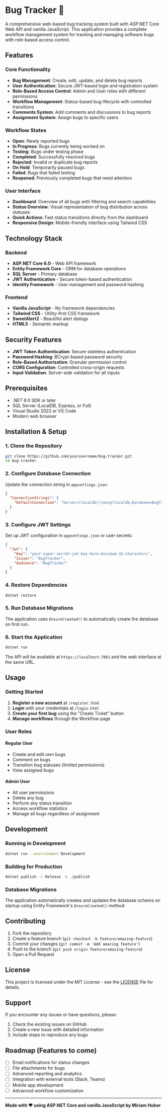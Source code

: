 # Bug Tracker 🐞

A comprehensive web-based bug tracking system built with ASP.NET Core Web API and vanilla JavaScript. This application provides a complete workflow management system for tracking and managing software bugs with role-based access control.

## Features

### Core Functionality
- **Bug Management**: Create, edit, update, and delete bug reports
- **User Authentication**: Secure JWT-based login and registration system
- **Role-Based Access Control**: Admin and User roles with different permissions
- **Workflow Management**: Status-based bug lifecycle with controlled transitions
- **Comments System**: Add comments and discussions to bug reports
- **Assignment System**: Assign bugs to specific users

### Workflow States
- **Open**: Newly reported bugs
- **In Progress**: Bugs currently being worked on
- **Testing**: Bugs under testing phase
- **Completed**: Successfully resolved bugs
- **Rejected**: Invalid or duplicate bug reports
- **On Hold**: Temporarily paused bugs
- **Failed**: Bugs that failed testing
- **Reopened**: Previously completed bugs that need attention

### User Interface
- **Dashboard**: Overview of all bugs with filtering and search capabilities
- **Status Overview**: Visual representation of bug distribution across statuses
- **Quick Actions**: Fast status transitions directly from the dashboard
- **Responsive Design**: Mobile-friendly interface using Tailwind CSS

## Technology Stack

### Backend
- **ASP.NET Core 6.0** - Web API framework
- **Entity Framework Core** - ORM for database operations
- **SQL Server** - Primary database
- **JWT Authentication** - Secure token-based authentication
- **Identity Framework** - User management and password hashing

### Frontend
- **Vanilla JavaScript** - No framework dependencies
- **Tailwind CSS** - Utility-first CSS framework
- **SweetAlert2** - Beautiful alert dialogs
- **HTML5** - Semantic markup


## Security Features

- **JWT Token Authentication**: Secure stateless authentication
- **Password Hashing**: BCrypt-based password security
- **Role-Based Authorization**: Granular permission control
- **CORS Configuration**: Controlled cross-origin requests
- **Input Validation**: Server-side validation for all inputs


## Prerequisites

- .NET 6.0 SDK or later
- SQL Server (LocalDB, Express, or Full)
- Visual Studio 2022 or VS Code
- Modern web browser

## Installation & Setup

### 1. Clone the Repository
```bash
git clone https://github.com/yourusername/bug-tracker.git
cd bug-tracker
```

### 2. Configure Database Connection
Update the connection string in `appsettings.json`:
```json
{
  "ConnectionStrings": {
    "DefaultConnection": "Server=(localdb)\\mssqllocaldb;Database=BugTrackerDb;Trusted_Connection=true;"
  }
}
```

### 3. Configure JWT Settings
Set up JWT configuration in `appsettings.json` or user secrets:
```json
{
  "Jwt": {
    "Key": "your-super-secret-jwt-key-here-minimum-32-characters",
    "Issuer": "BugTracker",
    "Audience": "BugTracker"
  }
}
```

### 4. Restore Dependencies
```bash
dotnet restore
```

### 5. Run Database Migrations
The application uses `EnsureCreated()` to automatically create the database on first run.

### 6. Start the Application
```bash
dotnet run
```

The API will be available at `https://localhost:7063` and the web interface at the same URL.

## Usage

### Getting Started
1. **Register a new account** at `/register.html`
2. **Login** with your credentials at `/login.html`
3. **Create your first bug** using the "Create Ticket" button
4. **Manage workflows** through the Workflow page

### User Roles

#### Regular User
- Create and edit own bugs
- Comment on bugs
- Transition bug statuses (limited permissions)
- View assigned bugs

#### Admin User
- All user permissions
- Delete any bug
- Perform any status transition
- Access workflow statistics
- Manage all bugs regardless of assignment


## Development

### Running in Development
```bash
dotnet run --environment Development
```

### Building for Production
```bash
dotnet publish -c Release -o ./publish
```

### Database Migrations
The application automatically creates and updates the database schema on startup using Entity Framework's `EnsureCreated()` method.

## Contributing

1. Fork the repository
2. Create a feature branch (`git checkout -b feature/amazing-feature`)
3. Commit your changes (`git commit -m 'Add amazing feature'`)
4. Push to the branch (`git push origin feature/amazing-feature`)
5. Open a Pull Request

## License

This project is licensed under the MIT License - see the [LICENSE](License) file for details.

## Support

If you encounter any issues or have questions, please:
1. Check the existing issues on GitHub
2. Create a new issue with detailed information
3. Include steps to reproduce any bugs

## Roadmap (Features to come)

- [ ] Email notifications for status changes
- [ ] File attachments for bugs
- [ ] Advanced reporting and analytics
- [ ] Integration with external tools (Slack, Teams)
- [ ] Mobile app development
- [ ] Advanced workflow customization

---

**Made with ❤️ using ASP.NET Core and vanilla JavaScript by Miriam Huber**
